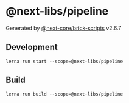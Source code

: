 # @next-libs/pipeline

Generated by [@next-core/brick-scripts] v2.6.7

## Development

`lerna run start --scope=@next-libs/pipeline`

## Build

`lerna run build --scope=@next-libs/pipeline`

[@next-core/brick-scripts]: https://github.com/easyops-cn/next-core/tree/master/packages/brick-scripts
